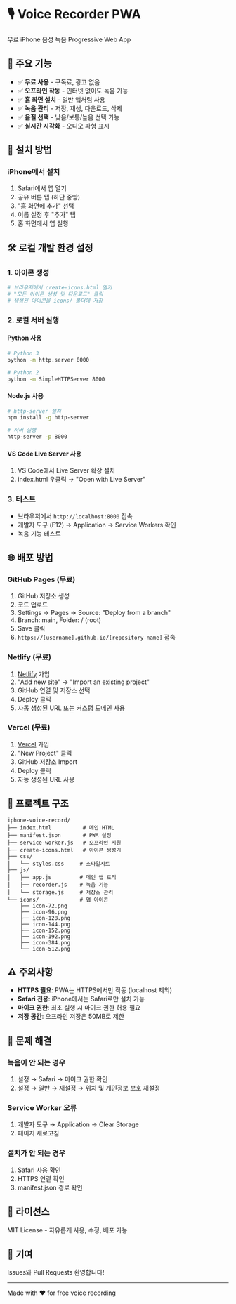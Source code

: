 # 🎙️ Voice Recorder PWA

무료 iPhone 음성 녹음 Progressive Web App

## 🚀 주요 기능

- ✅ **무료 사용** - 구독료, 광고 없음
- ✅ **오프라인 작동** - 인터넷 없이도 녹음 가능
- ✅ **홈 화면 설치** - 일반 앱처럼 사용
- ✅ **녹음 관리** - 저장, 재생, 다운로드, 삭제
- ✅ **음질 선택** - 낮음/보통/높음 선택 가능
- ✅ **실시간 시각화** - 오디오 파형 표시

## 📱 설치 방법

### iPhone에서 설치

1. Safari에서 앱 열기
2. 공유 버튼 탭 (하단 중앙)
3. "홈 화면에 추가" 선택
4. 이름 설정 후 "추가" 탭
5. 홈 화면에서 앱 실행

## 🛠️ 로컬 개발 환경 설정

### 1. 아이콘 생성
```bash
# 브라우저에서 create-icons.html 열기
# "모든 아이콘 생성 및 다운로드" 클릭
# 생성된 아이콘을 icons/ 폴더에 저장
```

### 2. 로컬 서버 실행

#### Python 사용
```bash
# Python 3
python -m http.server 8000

# Python 2
python -m SimpleHTTPServer 8000
```

#### Node.js 사용
```bash
# http-server 설치
npm install -g http-server

# 서버 실행
http-server -p 8000
```

#### VS Code Live Server 사용
1. VS Code에서 Live Server 확장 설치
2. index.html 우클릭 → "Open with Live Server"

### 3. 테스트
- 브라우저에서 `http://localhost:8000` 접속
- 개발자 도구 (F12) → Application → Service Workers 확인
- 녹음 기능 테스트

## 🌐 배포 방법

### GitHub Pages (무료)

1. GitHub 저장소 생성
2. 코드 업로드
3. Settings → Pages → Source: "Deploy from a branch"
4. Branch: main, Folder: / (root)
5. Save 클릭
6. `https://[username].github.io/[repository-name]` 접속

### Netlify (무료)

1. [Netlify](https://www.netlify.com) 가입
2. "Add new site" → "Import an existing project"
3. GitHub 연결 및 저장소 선택
4. Deploy 클릭
5. 자동 생성된 URL 또는 커스텀 도메인 사용

### Vercel (무료)

1. [Vercel](https://vercel.com) 가입
2. "New Project" 클릭
3. GitHub 저장소 Import
4. Deploy 클릭
5. 자동 생성된 URL 사용

## 📁 프로젝트 구조

```
iphone-voice-record/
├── index.html          # 메인 HTML
├── manifest.json       # PWA 설정
├── service-worker.js   # 오프라인 지원
├── create-icons.html   # 아이콘 생성기
├── css/
│   └── styles.css     # 스타일시트
├── js/
│   ├── app.js         # 메인 앱 로직
│   ├── recorder.js    # 녹음 기능
│   └── storage.js     # 저장소 관리
└── icons/             # 앱 아이콘
    ├── icon-72.png
    ├── icon-96.png
    ├── icon-128.png
    ├── icon-144.png
    ├── icon-152.png
    ├── icon-192.png
    ├── icon-384.png
    └── icon-512.png
```

## ⚠️ 주의사항

- **HTTPS 필요**: PWA는 HTTPS에서만 작동 (localhost 제외)
- **Safari 전용**: iPhone에서는 Safari로만 설치 가능
- **마이크 권한**: 최초 실행 시 마이크 권한 허용 필요
- **저장 공간**: 오프라인 저장은 50MB로 제한

## 🔧 문제 해결

### 녹음이 안 되는 경우
1. 설정 → Safari → 마이크 권한 확인
2. 설정 → 일반 → 재설정 → 위치 및 개인정보 보호 재설정

### Service Worker 오류
1. 개발자 도구 → Application → Clear Storage
2. 페이지 새로고침

### 설치가 안 되는 경우
1. Safari 사용 확인
2. HTTPS 연결 확인
3. manifest.json 경로 확인

## 📄 라이선스

MIT License - 자유롭게 사용, 수정, 배포 가능

## 🤝 기여

Issues와 Pull Requests 환영합니다!

---

Made with ❤️ for free voice recording